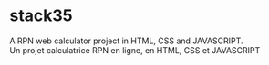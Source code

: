 # stack35

A RPN web calculator project in HTML, CSS and JAVASCRIPT.<br>
Un projet calculatrice RPN en ligne, en HTML, CSS et JAVASCRIPT
